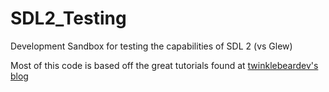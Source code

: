 SDL2_Testing
============

Development Sandbox for testing the capabilities of SDL 2 (vs Glew)

Most of this code is based off the great tutorials found at [twinklebeardev's blog](http://twinklebeardev.blogspot.co.uk/)
